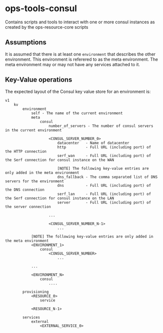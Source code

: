 # ops-tools-consul
Contains scripts and tools to interact with one or more consul instances as created by the ops-resource-core scripts

## Assumptions
It is assumed that there is at least one `environment` that describes the other environment. This environment is referered to
as the meta environment. The meta environment may or may not have any services attached to it.

## Key-Value operations
The expected layout of the Consul key value store for an environment is:

    v1
        kv
            environment
                self - The name of the current environment
                meta
                    consul
                        number_of_servers - The number of consul servers in the current environment

                        <CONSUL_SERVER_NUMBER_0>
                            datacenter   - Name of datacenter
                            http         - Full URL (including port) of the HTTP connection
                            serf_wan     - Full URL (including port) of the Serf connection for consul instance on the WAN

                            [NOTE] The following key-value entries are only added in the meta environment
                            dns_fallback - The comma separated list of DNS servers for the environment
                            dns          - Full URL (including port) of the DNS connection
                            serf_lan     - Full URL (including port) of the Serf connection for consul instance on the LAN
                            server       - Full URL (including port) of the server connection

                        ...

                        <CONSUL_SERVER_NUMBER_N-1>
                            ...

                [NOTE] The following key-value entries are only added in the meta environment
                <ENVIRONMENT_1>
                    consul
                        <CONSUL_SERVER_NUMBER>
                            ...

                ...

                <ENVIRONMENT_N>
                    consul
                        ....

            provisioning
                <RESOURCE_0>
                    service

                <RESOURCE_N-1>

            services
                external
                    <EXTERNAL_SERVICE_0>